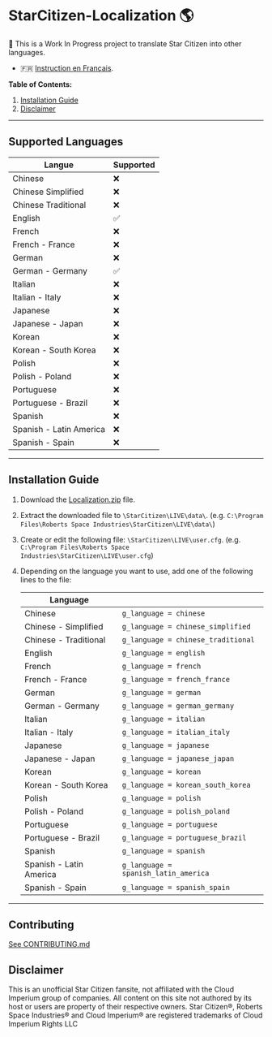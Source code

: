 # StarCitizen-Localization 🌎

🚧 This is a Work In Progress project to translate Star Citizen into other languages.

- 🇫🇷 [Instruction en Français](README_fr.md).

**Table of Contents:**
1. [Installation Guide](#installation-guide)
2. [Disclaimer](#Disclaimer)

---
## Supported Languages

| Langue | Supported |
|---|---|
| Chinese | ❌ |
| Chinese Simplified | ❌ |
| Chinese Traditional | ❌ |
| English | ✅ |
| French | ❌ |
| French - France | ❌ |
| German | ❌ |
| German - Germany | ✅ |
| Italian | ❌ |
| Italian - Italy | ❌ |
| Japanese | ❌ |
| Japanese - Japan | ❌ |
| Korean | ❌ |
| Korean - South Korea | ❌ |
| Polish | ❌ |
| Polish - Poland | ❌ |
| Portuguese | ❌ |
| Portuguese - Brazil | ❌ |
| Spanish | ❌ |
| Spanish - Latin America | ❌ |
| Spanish - Spain | ❌ |

---
## Installation Guide

1. Download the [Localization.zip](https://github.com/Dymerz/StarCitizen-Localization/releases/latest/download/Localization.zip) file.
2. Extract the downloaded file to `\StarCitizen\LIVE\data\`.  (e.g. `C:\Program Files\Roberts Space Industries\StarCitizen\LIVE\data\`)
3. Create or edit the following file: `\StarCitizen\LIVE\user.cfg`. (e.g. `C:\Program Files\Roberts Space Industries\StarCitizen\LIVE\user.cfg`)
4. Depending on the language you want to use, add one of the following lines to the file:

    | Language |   |
    |---|---|
    | Chinese |`g_language = chinese` |
    | Chinese - Simplified |`g_language = chinese_simplified` |
    | Chinese - Traditional |`g_language = chinese_traditional` |
    | English |`g_language = english` |
    | French |`g_language = french` |
    | French - France |`g_language = french_france` |
    | German |`g_language = german` |
    | German - Germany |`g_language = german_germany` |
    | Italian |`g_language = italian` |
    | Italian - Italy |`g_language = italian_italy` |
    | Japanese |`g_language = japanese` |
    | Japanese - Japan |`g_language = japanese_japan` |
    | Korean |`g_language = korean` |
    | Korean - South Korea |`g_language = korean_south_korea` |
    | Polish |`g_language = polish` |
    | Polish - Poland |`g_language = polish_poland` |
    | Portuguese |`g_language = portuguese` |
    | Portuguese - Brazil |`g_language = portuguese_brazil` |
    | Spanish |`g_language = spanish` |
    | Spanish - Latin America |`g_language = spanish_latin_america` |
    | Spanish - Spain |`g_language = spanish_spain ` |

---
## Contributing
[See CONTRIBUTING.md](CONTRIBUTING.md)

## Disclaimer

This is an unofficial Star Citizen fansite, not affiliated with the Cloud Imperium group of companies. All content on this site not authored by its host or users are property of their respective owners. Star Citizen®, Roberts Space Industries® and Cloud Imperium® are registered trademarks of Cloud Imperium Rights LLC